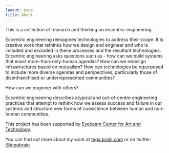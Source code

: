 ```yaml
---
layout: page
title: About
---
```



This is a collection of research and thinking on eccentric engineering.

Eccentric engineering reimagines technologies to address their scope. It is creative work that rethinks how we design and engineer and who is included and excluded in these processes and the resultant technologies. Eccentric engineering asks questions such as - how can we build systems that enact more-than-only-human agendas? How can we redesign infrastructures based on mutualism? How can technologies be repurposed to include more diverse agendas and perspectives, particularly those of disenfranchised or underrepresented communities?

How can we engineer with others?  

Eccentric engineering describes atypical and out-of-centre engineering practices that attempt to rethink how we assess success and failure in our systems and structure new forms of coexistence between human and non-human communities.  




This project has been supported by [Eyebeam Center for Art and Technology](http://eyebeam.org/).

You can find out more about my work at [tega.brain.com](http://tegabrain.com/) or on twitter: [@tegabrain](http://twitter.com/tegabrain)
